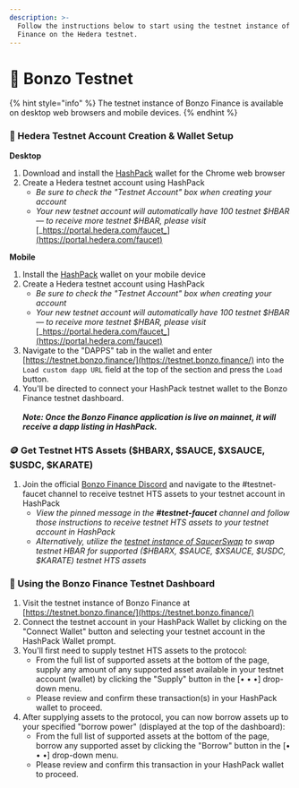 ```yaml
---
description: >-
  Follow the instructions below to start using the testnet instance of Bonzo
  Finance on the Hedera testnet.
---
```


# 🧪 Bonzo Testnet

{% hint style="info" %}
The testnet instance of Bonzo Finance is available on desktop web browsers and mobile devices.
{% endhint %}

### 🎒 Hedera Testnet Account Creation & Wallet Setup

**Desktop**

1. Download and install the [HashPack](https://www.hashpack.app) wallet for the Chrome web browser
2. Create a Hedera testnet account using HashPack
   * _Be sure to check the "Testnet Account" box when creating your account_
   * _Your new testnet account will automatically have 100 testnet $HBAR — to receive more testnet $HBAR, please visit_ [_https://portal.hedera.com/faucet_](https://portal.hedera.com/faucet)

**Mobile**

1. Install the [HashPack](https://www.hashpack.app/) wallet on your mobile device&#x20;
2. Create a Hedera testnet account using HashPack
   * _Be sure to check the "Testnet Account" box when creating your account_
   * _Your new testnet account will automatically have 100 testnet $HBAR — to receive more testnet $HBAR, please visit_ [_https://portal.hedera.com/faucet_](https://portal.hedera.com/faucet)
3. Navigate to the "DAPPS" tab in the wallet and enter [https://testnet.bonzo.finance/](https://testnet.bonzo.finance/) into the `Load custom dapp URL` field at the top of the section and press the `Load` button.
4. You'll be directed to connect your HashPack testnet wallet to the Bonzo Finance testnet dashboard.\
   \
   _**Note: Once the Bonzo Finance application is live on mainnet, it will receive a dapp listing in HashPack.**_

### 🪙 Get Testnet HTS Assets ($HBARX, $SAUCE, $XSAUCE, $USDC, $KARATE)

1. Join the official [Bonzo Finance Discord](https://www.bonzo.finance/discord) and navigate to the #testnet-faucet channel to receive testnet HTS assets to your testnet account in HashPack
   * _View the pinned message in the **#testnet-faucet** channel and follow those instructions to receive testnet HTS assets to your testnet account in HashPack_
   * _Alternatively, utilize the_ [_testnet instance of SaucerSwap_](https://testnet.saucerswap.finance) _to swap testnet HBAR for supported ($HBARX, $SAUCE, $XSAUCE, $USDC, $KARATE) testnet HTS assets_

### 🧪 Using the Bonzo Finance Testnet Dashboard

1. Visit the testnet instance of Bonzo Finance at [https://testnet.bonzo.finance/](https://testnet.bonzo.finance/)
2. Connect the testnet account in your HashPack Wallet by clicking on the "Connect Wallet" button and selecting your testnet account in the HashPack Wallet prompt.
3. You'll first need to supply testnet HTS assets to the protocol:
   * From the full list of supported assets at the bottom of the page, supply any amount of any supported asset available in your testnet account (wallet) by clicking the "Supply" button in the \[• • •] drop-down menu.&#x20;
   * Please review and confirm these transaction(s) in your HashPack wallet to proceed.
4. After supplying assets to the protocol, you can now borrow assets up to your specified "borrow power" (displayed at the top of the dashboard):
   * From the full list of supported assets at the bottom of the page, borrow any supported asset by clicking the "Borrow" button in the \[• • •] drop-down menu.&#x20;
   * Please review and confirm this transaction in your HashPack wallet to proceed.
